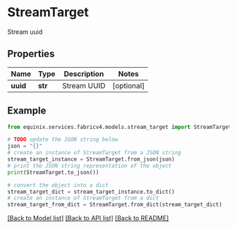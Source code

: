# StreamTarget

Stream uuid

## Properties

Name | Type | Description | Notes
------------ | ------------- | ------------- | -------------
**uuid** | **str** | Stream UUID | [optional] 

## Example

```python
from equinix.services.fabricv4.models.stream_target import StreamTarget

# TODO update the JSON string below
json = "{}"
# create an instance of StreamTarget from a JSON string
stream_target_instance = StreamTarget.from_json(json)
# print the JSON string representation of the object
print(StreamTarget.to_json())

# convert the object into a dict
stream_target_dict = stream_target_instance.to_dict()
# create an instance of StreamTarget from a dict
stream_target_from_dict = StreamTarget.from_dict(stream_target_dict)
```
[[Back to Model list]](../README.md#documentation-for-models) [[Back to API list]](../README.md#documentation-for-api-endpoints) [[Back to README]](../README.md)


